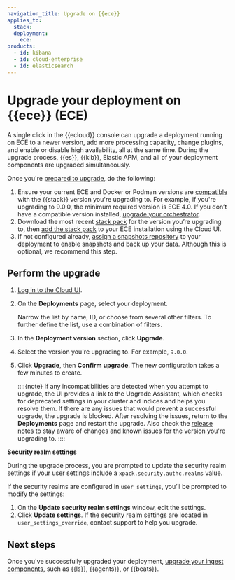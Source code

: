 ```yaml
---
navigation_title: Upgrade on {{ece}}
applies_to:
  stack:
  deployment:
    ece:
products:
  - id: kibana
  - id: cloud-enterprise
  - id: elasticsearch
---
```


# Upgrade your deployment on {{ece}} (ECE)

A single click in the {{ecloud}} console can upgrade a deployment running on ECE to a newer version, add more processing capacity, change plugins, and enable or disable high availability, all at the same time. During the upgrade process, {{es}}, {{kib}}, Elastic APM, and all of your deployment components are upgraded simultaneously.

Once you're [prepared to upgrade](/deploy-manage/upgrade/prepare-to-upgrade.md), do the following: 

1. Ensure your current ECE and Docker or Podman versions are [compatible](https://www.elastic.co/support/matrix/#elastic-cloud-enterprise) with the {{stack}} version you're upgrading to. For example, if you're upgrading to 9.0.0, the minimum required version is ECE 4.0. If you don’t have a compatible version installed, [upgrade your orchestrator](/deploy-manage/upgrade/orchestrator/upgrade-cloud-enterprise.md).  
2. Download the most recent [stack pack](/deploy-manage/deploy/cloud-enterprise/manage-elastic-stack-versions.md#ece_most_recent_elastic_stack_packs) for the version you’re upgrading to, then [add the stack pack](/deploy-manage/deploy/cloud-enterprise/manage-elastic-stack-versions.md#ece-manage-elastic-stack-add) to your ECE installation using the Cloud UI.
3. If not configured already, [assign a snapshots repository](/deploy-manage/tools/snapshot-and-restore/cloud-enterprise.md) to your deployment to enable snapshots and back up your data. Although this is optional, we recommend this step.
 
## Perform the upgrade 

1. [Log in to the Cloud UI](/deploy-manage/deploy/cloud-enterprise/log-into-cloud-ui.md). 
2. On the **Deployments** page, select your deployment.
   
   Narrow the list by name, ID, or choose from several other filters. To further define the list, use a combination of filters.

1. In the **Deployment version** section, click **Upgrade**.
2. Select the version you're upgrading to. For example, `9.0.0`.
3. Click **Upgrade**, then **Confirm upgrade**. The new configuration takes a few minutes to create.

   ::::{note} 
   If any incompatibilities are detected when you attempt to upgrade, the UI provides a link to the Upgrade Assistant, which checks for deprecated settings in your cluster and indices and helps you resolve them. If there are any issues that would prevent a successful upgrade, the upgrade is blocked. After resolving the issues, return to the **Deployments** page and restart the upgrade. Also check the [release notes](/release-notes/index.md) to stay aware of changes and known issues for the version you're upgrading to.
   ::::

**Security realm settings**

During the upgrade process, you are prompted to update the security realm settings if your user settings include a `xpack.security.authc.realms` value.

If the security realms are configured in `user_settings`, you’ll be prompted to modify the settings:

1. On the **Update security realm settings** window, edit the settings.
2. Click **Update settings**. If the security realm settings are located in `user_settings_override`, contact support to help you upgrade.

## Next steps

Once you've successfully upgraded your deployment, [upgrade your ingest components](/deploy-manage/upgrade/ingest-components.md), such as {{ls}}, {{agents}}, or {{beats}}. 

